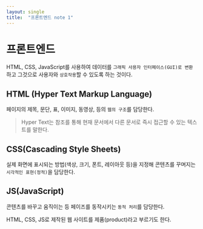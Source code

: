 ```yaml
---
layout: single
title:  "프론트엔드 note 1"
---
```


# 프론트엔드
HTML, CSS, JavaScript를 사용하여 데이터를 `그래픽 사용자 인터페이스(GUI)로 변환`하고 그것으로 사용자와 `상호작용`할 수 있도록 하는 것이다.

## HTML (Hyper Text Markup Language)
페이지의 제목, 문단, 표, 이미지, 동영상, 등의 `웹의 구조`를 담당한다.

> Hyper Text는 참조를 통해 현재 문서에서 다른 문서로 즉시 접근할 수 있는 텍스트를 말한다.

## CSS(Cascading Style Sheets)
실제 화면에 표시되는 방법(색상, 크기, 폰트, 레이아웃 등)을 지정해 콘텐츠를 꾸며지는 `시각적인 표현(정적)`을 담당한다.

## JS(JavaScript)
콘텐츠를 바꾸고 움직이는 등 페이즈를 동작시키는 `동적 처리`를 담당한다.

HTML, CSS, JS로 제작된 웹 사이트를 제품(product)라고 부르기도 한다.
